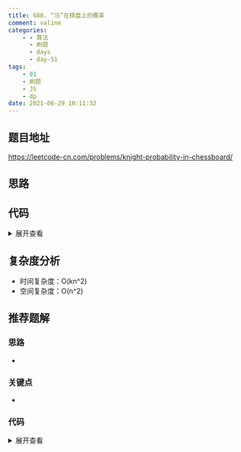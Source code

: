 ```yaml
---
title: 688. “马”在棋盘上的概率
comment: valine
categories:
    - - 算法
      - 刷题
      - days
      - day-51
tags:
    - 91
    - 刷题
    - JS
    - dp
date: 2021-06-29 10:11:32
---
```


## 题目地址

https://leetcode-cn.com/problems/knight-probability-in-chessboard/

## 思路

## 代码

<details>
    <summary>展开查看</summary>

```js
/**
 * @param {number} n
 * @param {number} k
 * @param {number} row
 * @param {number} column
 * @return {number}
 */
var knightProbability = function (n, k, r, c) {
    //在棋盘上
    const isOnBoard = (row, col) => row < n && row >= 0 && col < n && col >= 0;

    //移动后在棋盘上
    const move = (row, col, res) => {
        const steps = [
            [-1, -2],
            [-1, 2],
            [-2, -1],
            [-2, 1],
            [1, 2],
            [1, -2],
            [2, 1],
            [2, -1],
        ];
        for (const step of steps) {
            const oriRow = row - step[0];
            const oriCol = col - step[1];

            if (isOnBoard(oriRow, oriCol)) {
                res[row][col] += dp[oriRow][oriCol] * 0.125;
            }
        }
    };

    //dp[i][j]跳到点(i,j)仍留在棋盘上的概率
    let dp = new Array(n).fill(0).map(() => new Array(n).fill(0));
    dp[r][c] = 1;
    for (let i = 0; i < k; i++) {
        const res = new Array(n).fill(0).map(() => new Array(n).fill(0));

        for (let row = 0; row < n; row++) {
            for (let col = 0; col < n; col++) {
                move(row, col, res);
            }
        }
        dp = res;
    }
    // console.log(dp)
    return dp.reduce((sum, arr) => (sum += arr.reduce((s, c) => (s += c), 0)), 0);
};
```

</details>

## 复杂度分析

-   时间复杂度：O(kn^2)
-   空间复杂度：O(n^2)

## 推荐题解

### 思路

-

### 关键点

-

### 代码

<details>
    <summary>展开查看</summary>

```js

```

</details>

